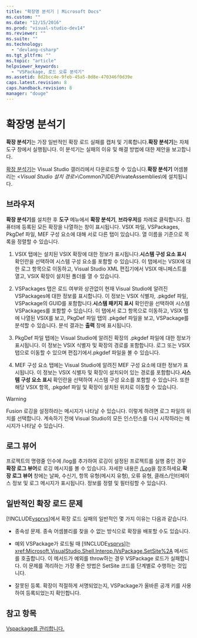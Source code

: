 ```yaml
---
title: "확장명 분석기 | Microsoft Docs"
ms.custom: ""
ms.date: "12/15/2016"
ms.prod: "visual-studio-dev14"
ms.reviewer: ""
ms.suite: ""
ms.technology: 
  - "devlang-csharp"
ms.tgt_pltfrm: ""
ms.topic: "article"
helpviewer_keywords: 
  - "VSPackage, 로드 오류 분석기"
ms.assetid: 8d2bcc4e-9feb-45a5-8d8e-470346f0d39e
caps.latest.revision: 8
caps.handback.revision: 8
manager: "douge"
---
```

# 확장명 분석기
**확장 분석기**는 가장 일반적인 확장 로드 실패를 캡처 및 기록합니다.**확장 분석기**는 자체 도구 창에서 실행됩니다. 이 분석기는 실패의 이유 및 해결 방법에 대한 제안을 보고합니다.  
  
 [확장 분석기](http://go.microsoft.com/fwlink/?LinkId=205840)는 Visual Studio 갤러리에서 다운로드할 수 있습니다.**확장 분석기** 어셈블리는 \<*Visual Studio 설치 경로*\>\\Common7\\IDE\\PrivateAssemblies\\에 설치됩니다.  
  
## 브라우저  
 **확장 분석기**를 설치한 후 **도구** 메뉴에서 **확장 분석기**, **브라우저**를 차례로 클릭합니다. 컴퓨터에 등록된 모든 확장을 나열하는 창이 표시됩니다. VSIX 파일, VSPackages, PkgDef 파일, MEF 구성 요소에 대해 서로 다른 탭이 있습니다. 열 이름을 기준으로 목록을 정렬할 수 있습니다.  
  
1.  VSIX 탭에는 설치된 VSIX 확장에 대한 정보가 표시됩니다.**시스템 구성 요소 표시** 확인란을 선택하여 시스템 구성 요소를 포함할 수 있습니다. 이 탭에서는 VSIX에 대한 로그 항목으로 이동하고, Visual Studio XML 편집기에서 VSIX 매니페스트를 열고, VSIX 확장이 설치된 폴더를 열 수 있습니다.  
  
2.  VSPackages 탭은 로드 여부와 상관없이 현재 Visual Studio에 알려진 VSPackages에 대한 정보를 표시합니다. 이 정보는 VSIX 식별자, .pkgdef 파일, VSPackage의 GUID를 포함합니다.**시스템 패키지 표시** 확인란을 선택하여 시스템 VSPackages를 포함할 수 있습니다. 이 탭에서 로그 항목으로 이동하고, VSIX 탭에 나열된 VSIX를 보고, PkgDef 파일 탭의 .pkgdef 파일을 보고, VSPackage를 분석할 수 있습니다. 분석 결과는 **출력** 창에 표시됩니다.  
  
3.  PkgDef 파일 탭에는 Visual Studio에 알려진 확장의 .pkgdef 파일에 대한 정보가 표시됩니다. 이 정보는 VSIX 식별자 및 확장의 경로를 포함합니다. 로그 또는 VSIX 탭으로 이동할 수 있으며 편집기에서.pkgdef 파일을 볼 수 있습니다.  
  
4.  MEF 구성 요소 탭에는 Visual Studio에 알려진 MEF 구성 요소에 대한 정보가 표시됩니다. 이 정보는 VSIX 식별자 및 확장이 설치되어 있는 경로를 포함합니다.**시스템 구성 요소 표시** 확인란을 선택하여 시스템 구성 요소를 포함할 수 있습니다. 또한 해당 VSIX 항목, .pkgdef 파일 및 확장이 설치된 위치로 이동할 수 있습니다.  
  
> [!WARNING]
>  Fusion 로깅을 설정하라는 메시지가 나타날 수 있습니다. 이렇게 하려면 로그 파일의 위치를 선택합니다. 계속하기 전에 Visual Studio의 모든 인스턴스를 다시 시작하라는 메시지가 나타날 수 있습니다.  
  
## 로그 뷰어  
 프로젝트의 명령줄 인수에 \/log를 추가하여 로깅이 설정된 프로젝트를 실행 중인 경우 **확장 로그 뷰어**로 로깅 메시지를 볼 수 있습니다. 자세한 내용은 [\/Log](../Topic/-Log%20\(devenv.exe\).md)을 참조하세요.**확장 로그 뷰어** 창에는 날짜, 수신기, 항목 유형\(메시지 유형\), 오류 유형, 클래스\/인터페이스 정보 및 로그 메시지가 표시됩니다. 정보를 정렬 및 필터링할 수 있습니다.  
  
## 일반적인 확장 로드 문제  
 [!INCLUDE[vsprvs](../assembler/masm/includes/vsprvs_md.md)]에서 확장 로드 실패의 일반적인 몇 가지 이유는 다음과 같습니다.  
  
-   종속성 문제. 종속 어셈블리를 찾을 수 없는 방식으로 확장을 배포할 수도 있습니다.  
  
-   예외 VSPackage가 로드될 때 [!INCLUDE[vsprvs](../assembler/masm/includes/vsprvs_md.md)]는 <xref:Microsoft.VisualStudio.Shell.Interop.IVsPackage.SetSite%2A> 메서드를 호출합니다. 이 메서드가 예외를 throw하는 경우 VSPackage 로드가 실패합니다. 이 문제를 격리하는 가장 좋은 방법은 SetSite 코드를 단계별로 수행하는 것입니다.  
  
-   잘못된 등록. 확장이 적절하게 서명되었는지, VSPackage가 올바른 공개 키를 사용하여 등록되었는지 확인합니다.  
  
## 참고 항목  
 [Vspackage를 관리합니다.](../Topic/Managing%20VSPackages.md)